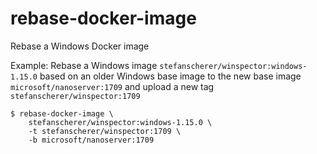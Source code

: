 # rebase-docker-image
Rebase a Windows Docker image

Example: Rebase a Windows image `stefanscherer/winspector:windows-1.15.0` based on an older Windows base image to the new base image `microsoft/nanoserver:1709` and upload a new tag `stefanscherer/winspector:1709`

```
$ rebase-docker-image \
    stefanscherer/winspector:windows-1.15.0 \
    -t stefanscherer/winspector:1709 \
    -b microsoft/nanoserver:1709
```
